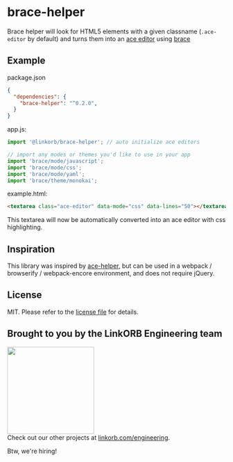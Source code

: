 brace-helper
============

Brace helper will look for HTML5 elements with a given classname (`.ace-editor` by default) and turns them into an [ace editor](https://ace.c9.io/) using [brace](https://github.com/thlorenz/brace)

## Example

package.json
```json
{
  "dependencies": {
    "brace-helper": "^0.2.0",
  }
}
```

app.js:
```javascript
import '@linkorb/brace-helper'; // auto initialize ace editors

// import any modes or themes you'd like to use in your app
import 'brace/mode/javascript';
import 'brace/mode/css';
import 'brace/mode/yaml';
import 'brace/theme/monokai';
```

example.html:
```html
<textarea class="ace-editor" data-mode="css" data-lines="50"></textarea>
```

This textarea will now be automatically converted into an ace editor with css highlighting.


## Inspiration

This library was inspired by [ace-helper](https://github.com/h-wang/ace-helper), but can be used in a webpack / browserify / webpack-encore environment, and does not require jQuery.

## License

MIT. Please refer to the [license file](LICENSE) for details.

## Brought to you by the LinkORB Engineering team

<img src="http://www.linkorb.com/d/meta/tier1/images/linkorbengineering-logo.png" width="200px" /><br />
Check out our other projects at [linkorb.com/engineering](http://www.linkorb.com/engineering).

Btw, we're hiring!
